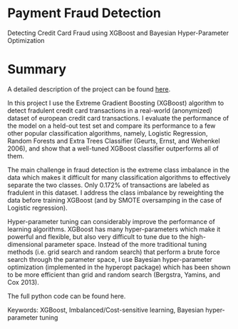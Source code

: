 # Payment Fraud Detection

Detecting Credit Card Fraud using XGBoost and Bayesian Hyper-Parameter Optimization

# Summary
A detailed description of the project can be found [here](url).

In this project I use the Extreme Gradient Boosting (XGBoost) algorithm to detect fradulent credit card transactions in a real-world (anonymized) dataset of european credit card transactions. I evaluate the performance of the model on a held-out test set and compare its performance to a few other popular classification algorithms, namely, Logistic Regression, Random Forests and Extra Trees Classifier (Geurts, Ernst, and Wehenkel 2006), and show that a well-tuned XGBoost classifier outperforms all of them.

The main challenge in fraud detection is the extreme class imbalance in the data which makes it difficult for many classification algorithms to effectively separate the two classes. Only 0.172% of transactions are labeled as fradulent in this dataset. I address the class imbalance by reweighting the data before training XGBoost (and by SMOTE oversamping in the case of Logistic regression).

Hyper-parameter tuning can considerably improve the performance of learning algorithms. XGBoost has many hyper-parameters which make it powerful and flexible, but also very difficult to tune due to the high-dimensional parameter space. Instead of the more traditional tuning methods (i.e. grid search and random search) that perform a brute force search through the parameter space, I use Bayesian hyper-parameter optimization (implemented in the hyperopt package) which has been shown to be more efficient than grid and random search (Bergstra, Yamins, and Cox 2013).

The full python code can be found here.

Keywords: XGBoost, Imbalanced/Cost-sensitive learning, Bayesian hyper-parameter tuning
